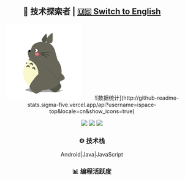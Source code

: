 <div align="center">

## 🚀 技术探索者 | [🇺🇸 Switch to English](#english)  

<img src="./longmao.gif" width=200 style='border-radius:10px;margin-right:30px'> 
![数据统计](http://github-readme-stats.sigma-five.vercel.app/api?username=ispace-top&locale=cn&show_icons=true)

[![](https://komarev.com/ghpvc/?username=ispace-top&color=brightgreen&label=%F0%9F%91%81%E7%A8%B3%E8%A7%86%E9%A2%91)](https://github.com/ispace-top)
[![](https://img.shields.io/badge/%E2%%98%B0个站-www.ispace.top-brightgreen)](https://www.ispace.top)
[![](https://img.shields.io/badge/%E2%%9C%C9邮址-wapedkj@sina.com-blue?logo=gmail)](mailto:wapedkj@sina.com)

### ⚙️  技术栈   
Android|Java|JavaScript

### 📊  编程活跃度  
<!--START_SECTION:waka--> 

<!--END_SECTION:waka-->

</div> 
